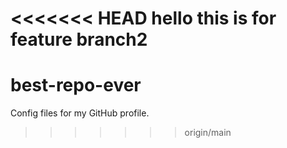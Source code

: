 <<<<<<< HEAD
hello this is for feature branch2
=======
# best-repo-ever
Config files for my GitHub profile.
>>>>>>> origin/main
